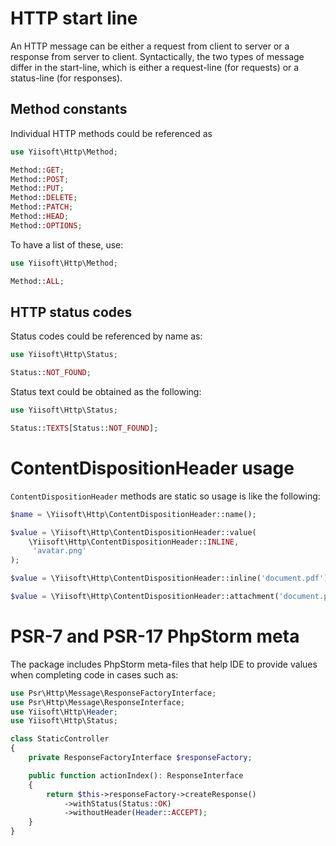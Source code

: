 # HTTP start line

An HTTP message can be either a request from client to server or a response from server to client.  Syntactically, the
two types of message differ in the start-line, which is either a request-line (for requests) or a status-line
(for responses).

## Method constants

Individual HTTP methods could be referenced as

```php
use Yiisoft\Http\Method;

Method::GET;
Method::POST;
Method::PUT;
Method::DELETE;
Method::PATCH;
Method::HEAD;
Method::OPTIONS;
```

To have a list of these, use:

```php
use Yiisoft\Http\Method;

Method::ALL;
```

## HTTP status codes

Status codes could be referenced by name as:

```php
use Yiisoft\Http\Status;

Status::NOT_FOUND;
```

Status text could be obtained as the following:

```php
use Yiisoft\Http\Status;

Status::TEXTS[Status::NOT_FOUND];
```

# ContentDispositionHeader usage

`ContentDispositionHeader` methods are static so usage is like the following:

```php
$name = \Yiisoft\Http\ContentDispositionHeader::name();

$value = \Yiisoft\Http\ContentDispositionHeader::value(
    \Yiisoft\Http\ContentDispositionHeader::INLINE,
     'avatar.png'
);

$value = \Yiisoft\Http\ContentDispositionHeader::inline('document.pdf');

$value = \Yiisoft\Http\ContentDispositionHeader::attachment('document.pdf');
```

# PSR-7 and PSR-17 PhpStorm meta

The package includes PhpStorm meta-files that help IDE to provide values when completing code in cases such as:

```php
use Psr\Http\Message\ResponseFactoryInterface;
use Psr\Http\Message\ResponseInterface;
use Yiisoft\Http\Header;
use Yiisoft\Http\Status;

class StaticController
{
    private ResponseFactoryInterface $responseFactory;

    public function actionIndex(): ResponseInterface
    {
        return $this->responseFactory->createResponse()
            ->withStatus(Status::OK)
            ->withoutHeader(Header::ACCEPT);
    }
}
```
